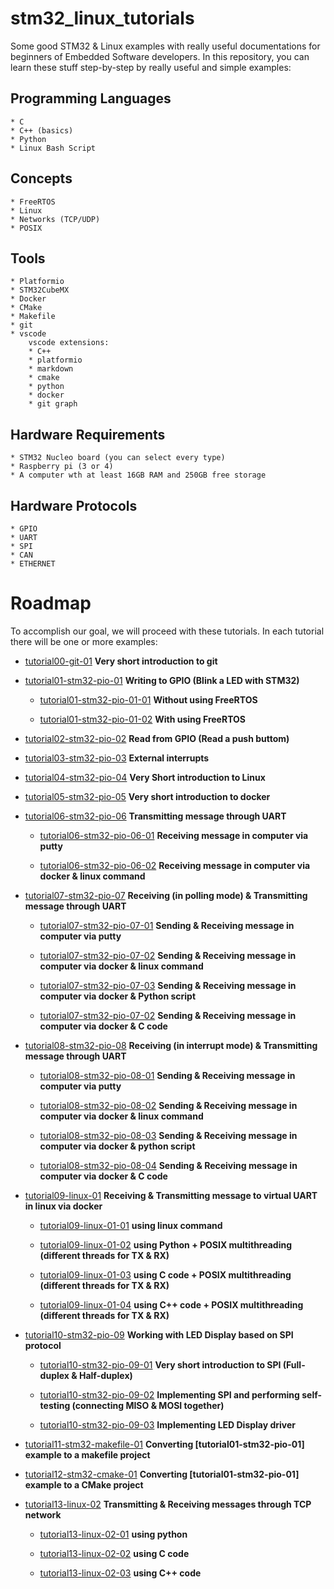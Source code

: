 # stm32_linux_tutorials
Some good STM32 & Linux examples with really useful documentations for beginners of Embedded Software developers. In this repository, you can learn these stuff step-by-step by really useful and simple examples:

## Programming Languages

    * C
    * C++ (basics)
    * Python
    * Linux Bash Script

## Concepts

    * FreeRTOS
    * Linux
    * Networks (TCP/UDP)
    * POSIX

## Tools

    * Platformio
    * STM32CubeMX
    * Docker
    * CMake
    * Makefile
    * git
    * vscode
        vscode extensions:
        * C++
        * platformio
        * markdown
        * cmake
        * python
        * docker
        * git graph

## Hardware Requirements

    * STM32 Nucleo board (you can select every type)
    * Raspberry pi (3 or 4)
    * A computer wth at least 16GB RAM and 250GB free storage

## Hardware Protocols

    * GPIO
    * UART
    * SPI
    * CAN
    * ETHERNET

# Roadmap

To accomplish our goal, we will proceed with these tutorials. In each tutorial there will be one or more examples:

* [tutorial00-git-01](tutorial00-git-01/readme.md) **Very short introduction to git**

* [tutorial01-stm32-pio-01](tutorial01-stm32-pio-01/readme.md) **Writing to GPIO (Blink a LED with STM32)**

    * [tutorial01-stm32-pio-01-01](tutorial01-stm32-pio-01-01/readme.md) **Without using FreeRTOS**

    * [tutorial01-stm32-pio-01-02](tutorial01-stm32-pio-01-02/readme.md) **With using FreeRTOS**

* [tutorial02-stm32-pio-02](tutorial02-stm32-pio-02/readme.md) **Read from GPIO (Read a push buttom)**

* [tutorial03-stm32-pio-03](tutorial03-stm32-pio-03/readme.md) **External interrupts**

* [tutorial04-stm32-pio-04](tutorial04-stm32-pio-04/readme.md) **Very Short introduction to Linux**

* [tutorial05-stm32-pio-05](tutorial05-stm32-pio-05/readme.md) **Very short introduction to docker**

* [tutorial06-stm32-pio-06](tutorial06-stm32-pio-06/readme.md) **Transmitting message through UART**

    * [tutorial06-stm32-pio-06-01](tutorial06-stm32-pio-06-01/readme.md) **Receiving message in computer via putty**

    * [tutorial06-stm32-pio-06-02](tutorial06-stm32-pio-06-02/readme.md) **Receiving message in computer via docker & linux command**

* [tutorial07-stm32-pio-07](tutorial07-stm32-pio-07/readme.md) **Receiving (in polling mode) & Transmitting message through UART**

    * [tutorial07-stm32-pio-07-01](tutorial07-stm32-pio-07-01/readme.md) **Sending & Receiving message in computer via putty**

    * [tutorial07-stm32-pio-07-02](tutorial07-stm32-pio-07-02/readme.md) **Sending & Receiving message in computer via docker & linux command**

    * [tutorial07-stm32-pio-07-03](tutorial07-stm32-pio-07-03/readme.md) **Sending & Receiving message in computer via docker & Python script**

    * [tutorial07-stm32-pio-07-02](tutorial07-stm32-pio-07-02/readme.md) **Sending & Receiving message in computer via docker & C code**

* [tutorial08-stm32-pio-08](tutorial08-stm32-pio-08/readme.md) **Receiving (in interrupt mode) & Transmitting message through UART**

    * [tutorial08-stm32-pio-08-01](tutorial08-stm32-pio-08-01/readme.md) **Sending & Receiving message in computer via putty**

    * [tutorial08-stm32-pio-08-02](tutorial08-stm32-pio-08-02/readme.md) **Sending & Receiving message in computer via docker & linux command**

    * [tutorial08-stm32-pio-08-03](tutorial08-stm32-pio-08-03/readme.md) **Sending & Receiving message in computer via docker & python script**

    * [tutorial08-stm32-pio-08-04](tutorial08-stm32-pio-08-04/readme.md) **Sending & Receiving message in computer via docker & C code**

* [tutorial09-linux-01](tutorial09-linux-01/readme.md) **Receiving & Transmitting message to virtual UART in linux via docker**

    * [tutorial09-linux-01-01](tutorial09-linux-01-01/readme.md) **using linux command**

    * [tutorial09-linux-01-02](tutorial09-linux-01-02/readme.md) **using Python + POSIX multithreading (different threads for TX & RX)**

    * [tutorial09-linux-01-03](tutorial09-linux-01-03/readme.md) **using C code + POSIX multithreading (different threads for TX & RX)**

    * [tutorial09-linux-01-04](tutorial09-linux-01-04/readme.md) **using C++ code + POSIX multithreading (different threads for TX & RX)**

* [tutorial10-stm32-pio-09](tutorial10-stm32-pio-09/readme.md) **Working with LED Display based on SPI protocol**

    * [tutorial10-stm32-pio-09-01](tutorial10-stm32-pio-09-01/readme.md) **Very short introduction to SPI (Full-duplex & Half-duplex)**

    * [tutorial10-stm32-pio-09-02](tutorial10-stm32-pio-09-02/readme.md) **Implementing SPI and performing self-testing (connecting MISO & MOSI together)**

    * [tutorial10-stm32-pio-09-03](tutorial10-stm32-pio-09-03/readme.md) **Implementing LED Display driver**

* [tutorial11-stm32-makefile-01](tutorial11-stm32-makefile-01/readme.md) **Converting [tutorial01-stm32-pio-01] example to a makefile project**

* [tutorial12-stm32-cmake-01](tutorial12-stm32-cmake-01/readme.md) **Converting [tutorial01-stm32-pio-01] example to a CMake project**

* [tutorial13-linux-02](tutorial13-linux-02/readme.md) **Transmitting & Receiving messages through TCP network**

    * [tutorial13-linux-02-01](tutorial13-linux-02-01/readme.md) **using python**

    * [tutorial13-linux-02-02](tutorial13-linux-02-02/readme.md) **using C code**
    
    * [tutorial13-linux-02-03](tutorial13-linux-02-03/readme.md) **using C++ code**



